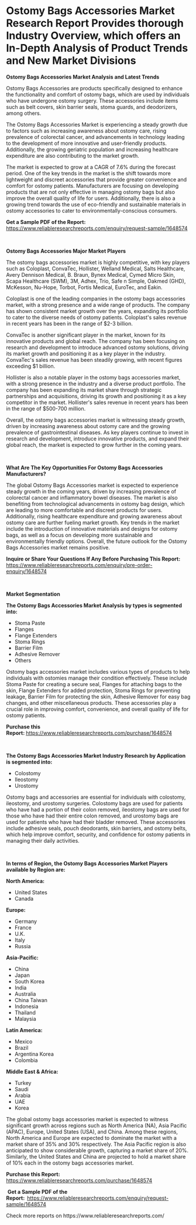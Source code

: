 <p><h1>Ostomy Bags Accessories Market Research Report Provides thorough Industry Overview, which offers an In-Depth Analysis of Product Trends and New Market Divisions</h1></p><p><strong>Ostomy Bags Accessories Market Analysis and Latest Trends</strong></p>
<p><p>Ostomy Bags Accessories are products specifically designed to enhance the functionality and comfort of ostomy bags, which are used by individuals who have undergone ostomy surgery. These accessories include items such as belt covers, skin barrier seals, stoma guards, and deodorizers, among others.</p><p>The Ostomy Bags Accessories Market is experiencing a steady growth due to factors such as increasing awareness about ostomy care, rising prevalence of colorectal cancer, and advancements in technology leading to the development of more innovative and user-friendly products. Additionally, the growing geriatric population and increasing healthcare expenditure are also contributing to the market growth.</p><p>The market is expected to grow at a CAGR of 7.6% during the forecast period. One of the key trends in the market is the shift towards more lightweight and discreet accessories that provide greater convenience and comfort for ostomy patients. Manufacturers are focusing on developing products that are not only effective in managing ostomy bags but also improve the overall quality of life for users. Additionally, there is also a growing trend towards the use of eco-friendly and sustainable materials in ostomy accessories to cater to environmentally-conscious consumers.</p></p>
<p><strong>Get a Sample PDF of the Report:&nbsp;</strong> <a href="https://www.reliableresearchreports.com/enquiry/request-sample/1648574">https://www.reliableresearchreports.com/enquiry/request-sample/1648574</a></p>
<p>&nbsp;</p>
<p><strong>Ostomy Bags Accessories Major Market Players</strong></p>
<p><p>The ostomy bags accessories market is highly competitive, with key players such as Coloplast, ConvaTec, Hollister, Welland Medical, Salts Healthcare, Avery Dennison Medical, B. Braun, Bynex Medical, Cymed Micro Skin, Scapa Healthcare (SWM), 3M, Adhex, Trio, Safe n Simple, Oakmed (GHD), McKesson, Nu-Hope, Torbot, Fortis Medical, EuroTec, and Eakin.</p><p>Coloplast is one of the leading companies in the ostomy bags accessories market, with a strong presence and a wide range of products. The company has shown consistent market growth over the years, expanding its portfolio to cater to the diverse needs of ostomy patients. Coloplast's sales revenue in recent years has been in the range of $2-3 billion.</p><p>ConvaTec is another significant player in the market, known for its innovative products and global reach. The company has been focusing on research and development to introduce advanced ostomy solutions, driving its market growth and positioning it as a key player in the industry. ConvaTec's sales revenue has been steadily growing, with recent figures exceeding $1 billion.</p><p>Hollister is also a notable player in the ostomy bags accessories market, with a strong presence in the industry and a diverse product portfolio. The company has been expanding its market share through strategic partnerships and acquisitions, driving its growth and positioning it as a key competitor in the market. Hollister's sales revenue in recent years has been in the range of $500-700 million.</p><p>Overall, the ostomy bags accessories market is witnessing steady growth, driven by increasing awareness about ostomy care and the growing prevalence of gastrointestinal diseases. As key players continue to invest in research and development, introduce innovative products, and expand their global reach, the market is expected to grow further in the coming years.</p></p>
<p>&nbsp;</p>
<p><strong>What Are The Key Opportunities For Ostomy Bags Accessories Manufacturers?</strong></p>
<p><p>The global Ostomy Bags Accessories market is expected to experience steady growth in the coming years, driven by increasing prevalence of colorectal cancer and inflammatory bowel diseases. The market is also benefiting from technological advancements in ostomy bag design, which are leading to more comfortable and discreet products for users. Additionally, rising healthcare expenditure and growing awareness about ostomy care are further fueling market growth. Key trends in the market include the introduction of innovative materials and designs for ostomy bags, as well as a focus on developing more sustainable and environmentally friendly options. Overall, the future outlook for the Ostomy Bags Accessories market remains positive.</p></p>
<p><strong>Inquire or Share Your Questions If Any Before Purchasing This Report:</strong> <a href="https://www.reliableresearchreports.com/enquiry/pre-order-enquiry/1648574">https://www.reliableresearchreports.com/enquiry/pre-order-enquiry/1648574</a></p>
<p>&nbsp;</p>
<p><strong>Market Segmentation</strong></p>
<p><strong>The Ostomy Bags Accessories Market Analysis by types is segmented into:</strong></p>
<p><ul><li>Stoma Paste</li><li>Flanges</li><li>Flange Extenders</li><li>Stoma Rings</li><li>Barrier Film</li><li>Adhesive Remover</li><li>Others</li></ul></p>
<p><p>Ostomy bags accessories market includes various types of products to help individuals with ostomies manage their condition effectively. These include Stoma Paste for creating a secure seal, Flanges for attaching bags to the skin, Flange Extenders for added protection, Stoma Rings for preventing leakage, Barrier Film for protecting the skin, Adhesive Remover for easy bag changes, and other miscellaneous products. These accessories play a crucial role in improving comfort, convenience, and overall quality of life for ostomy patients.</p></p>
<p><strong>Purchase this Report:&nbsp;</strong><a href="https://www.reliableresearchreports.com/purchase/1648574">https://www.reliableresearchreports.com/purchase/1648574</a></p>
<p>&nbsp;</p>
<p><strong>The Ostomy Bags Accessories Market Industry Research by Application is segmented into:</strong></p>
<p><ul><li>Colostomy</li><li>Ileostomy</li><li>Urostomy</li></ul></p>
<p><p>Ostomy bags and accessories are essential for individuals with colostomy, ileostomy, and urostomy surgeries. Colostomy bags are used for patients who have had a portion of their colon removed, ileostomy bags are used for those who have had their entire colon removed, and urostomy bags are used for patients who have had their bladder removed. These accessories include adhesive seals, pouch deodorants, skin barriers, and ostomy belts, which help improve comfort, security, and confidence for ostomy patients in managing their daily activities.</p></p>
<p>&nbsp;</p>
<p><strong>In terms of Region, the Ostomy Bags Accessories Market Players available by Region are:</strong></p>
<p>
    <p> <strong> North America: </strong>
        <ul>
            <li>United States</li>
            <li>Canada</li>
        </ul>
        </p> 
    <p> <strong> Europe: </strong>
        <ul>
            <li>Germany</li>
            <li>France</li>
            <li>U.K.</li>
            <li>Italy</li>
            <li>Russia</li>
        </ul>
        </p> 
    <p> <strong> Asia-Pacific: </strong>
        <ul>
            <li>China</li>
            <li>Japan</li>
            <li>South Korea</li>
            <li>India</li>
            <li>Australia</li>
            <li>China Taiwan</li>
            <li>Indonesia</li>
            <li>Thailand</li>
            <li>Malaysia</li>
        </ul>
        </p> 
    <p> <strong> Latin America: </strong>
        <ul>
            <li>Mexico</li>
            <li>Brazil</li>
            <li>Argentina Korea</li>
            <li>Colombia</li>
        </ul>
        </p> 
    <p> <strong> Middle East & Africa: </strong>
        <ul>
            <li>Turkey</li>
            <li>Saudi</li>
            <li>Arabia</li>
            <li>UAE</li>
            <li>Korea</li>
        </ul>
    </p>
    </p>
<p><p>The global ostomy bags accessories market is expected to witness significant growth across regions such as North America (NA), Asia Pacific (APAC), Europe, United States (USA), and China. Among these regions, North America and Europe are expected to dominate the market with a market share of 35% and 30% respectively. The Asia Pacific region is also anticipated to show considerable growth, capturing a market share of 20%. Similarly, the United States and China are projected to hold a market share of 10% each in the ostomy bags accessories market.</p></p>
<p><strong>Purchase this Report: </strong><a href="https://www.reliableresearchreports.com/purchase/1648574">https://www.reliableresearchreports.com/purchase/1648574</a></p>
<p>&nbsp;<strong>Get a Sample PDF of the Report:&nbsp;&nbsp;</strong><a href="https://www.reliableresearchreports.com/enquiry/request-sample/1648574">https://www.reliableresearchreports.com/enquiry/request-sample/1648574</a></p>
<p><strong></strong></p>
<p>Check more reports on https://www.reliableresearchreports.com/</p>